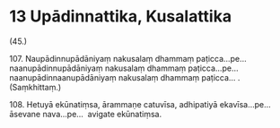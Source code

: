 # 13 Upādinnattika, Kusalattika

(45.)

107\. Naupādinnupādāniyaṃ nakusalaṃ dhammaṃ paṭicca…pe…  naanupādinnupādāniyaṃ nakusalaṃ dhammaṃ paṭicca…pe…  naanupādinnaanupādāniyaṃ nakusalaṃ dhammaṃ paṭicca… . (Saṃkhittaṃ.)

108\. Hetuyā ekūnatiṃsa, ārammaṇe catuvīsa, adhipatiyā ekavīsa…pe…  āsevane nava…pe…  avigate ekūnatiṃsa.
